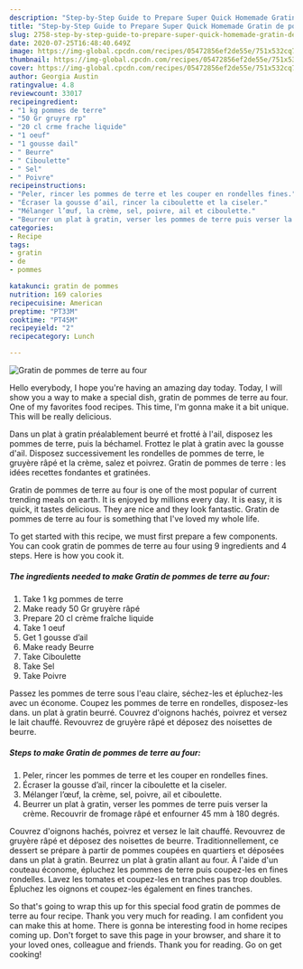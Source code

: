 ```yaml
---
description: "Step-by-Step Guide to Prepare Super Quick Homemade Gratin de pommes de terre au four"
title: "Step-by-Step Guide to Prepare Super Quick Homemade Gratin de pommes de terre au four"
slug: 2758-step-by-step-guide-to-prepare-super-quick-homemade-gratin-de-pommes-de-terre-au-four
date: 2020-07-25T16:48:40.649Z
image: https://img-global.cpcdn.com/recipes/05472856ef2de55e/751x532cq70/gratin-de-pommes-de-terre-au-four-photo-principale-de-la-recette.jpg
thumbnail: https://img-global.cpcdn.com/recipes/05472856ef2de55e/751x532cq70/gratin-de-pommes-de-terre-au-four-photo-principale-de-la-recette.jpg
cover: https://img-global.cpcdn.com/recipes/05472856ef2de55e/751x532cq70/gratin-de-pommes-de-terre-au-four-photo-principale-de-la-recette.jpg
author: Georgia Austin
ratingvalue: 4.8
reviewcount: 33017
recipeingredient:
- "1 kg pommes de terre"
- "50 Gr gruyre rp"
- "20 cl crme frache liquide"
- "1 oeuf"
- "1 gousse dail"
- " Beurre"
- " Ciboulette"
- " Sel"
- " Poivre"
recipeinstructions:
- "Peler, rincer les pommes de terre et les couper en rondelles fines."
- "Écraser la gousse d’ail, rincer la ciboulette et la ciseler."
- "Mélanger l’œuf, la crème, sel, poivre, ail et ciboulette."
- "Beurrer un plat à gratin, verser les pommes de terre puis verser la crème. Recouvrir de fromage râpé et enfourner 45 mm à 180 degrés."
categories:
- Recipe
tags:
- gratin
- de
- pommes

katakunci: gratin de pommes 
nutrition: 169 calories
recipecuisine: American
preptime: "PT33M"
cooktime: "PT45M"
recipeyield: "2"
recipecategory: Lunch

---
```



![Gratin de pommes de terre au four](https://img-global.cpcdn.com/recipes/05472856ef2de55e/751x532cq70/gratin-de-pommes-de-terre-au-four-photo-principale-de-la-recette.jpg)

Hello everybody, I hope you're having an amazing day today. Today, I will show you a way to make a special dish, gratin de pommes de terre au four. One of my favorites food recipes. This time, I'm gonna make it a bit unique. This will be really delicious.

Dans un plat à gratin préalablement beurré et frotté à l&#39;ail, disposez les pommes de terre, puis la béchamel. Frottez le plat à gratin avec la gousse d&#39;ail. Disposez successivement les rondelles de pommes de terre, le gruyère râpé et la crème, salez et poivrez. Gratin de pommes de terre : les idées recettes fondantes et gratinées.

Gratin de pommes de terre au four is one of the most popular of current trending meals on earth. It is enjoyed by millions every day. It is easy, it is quick, it tastes delicious. They are nice and they look fantastic. Gratin de pommes de terre au four is something that I've loved my whole life.


To get started with this recipe, we must first prepare a few components. You can cook gratin de pommes de terre au four using 9 ingredients and 4 steps. Here is how you cook it.

<!--inarticleads1-->

##### The ingredients needed to make Gratin de pommes de terre au four:

1. Take 1 kg pommes de terre
1. Make ready 50 Gr gruyère râpé
1. Prepare 20 cl crème fraîche liquide
1. Take 1 oeuf
1. Get 1 gousse d’ail
1. Make ready  Beurre
1. Take  Ciboulette
1. Take  Sel
1. Take  Poivre


Passez les pommes de terre sous l&#39;eau claire, séchez-les et épluchez-les avec un économe. Coupez les pommes de terre en rondelles, disposez-les dans. un plat à gratin beurré. Couvrez d&#39;oignons hachés, poivrez et versez le lait chauffé. Revouvrez de gruyère râpé et déposez des noisettes de beurre. 

<!--inarticleads2-->

##### Steps to make Gratin de pommes de terre au four:

1. Peler, rincer les pommes de terre et les couper en rondelles fines.
1. Écraser la gousse d’ail, rincer la ciboulette et la ciseler.
1. Mélanger l’œuf, la crème, sel, poivre, ail et ciboulette.
1. Beurrer un plat à gratin, verser les pommes de terre puis verser la crème. Recouvrir de fromage râpé et enfourner 45 mm à 180 degrés.


Couvrez d&#39;oignons hachés, poivrez et versez le lait chauffé. Revouvrez de gruyère râpé et déposez des noisettes de beurre. Traditionnellement, ce dessert se prépare à partir de pommes coupées en quartiers et déposées dans un plat à gratin. Beurrez un plat à gratin allant au four. À l&#39;aide d&#39;un couteau économe, épluchez les pommes de terre puis coupez-les en fines rondelles. Lavez les tomates et coupez-les en tranches pas trop doubles. Épluchez les oignons et coupez-les également en fines tranches. 

So that's going to wrap this up for this special food gratin de pommes de terre au four recipe. Thank you very much for reading. I am confident you can make this at home. There is gonna be interesting food in home recipes coming up. Don't forget to save this page in your browser, and share it to your loved ones, colleague and friends. Thank you for reading. Go on get cooking!

